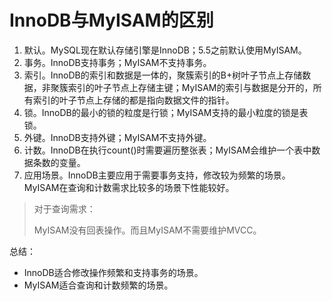 # InnoDB与MyISAM的区别

1. 默认。MySQL现在默认存储引擎是InnoDB；5.5之前默认使用MyISAM。
2. 事务。InnoDB支持事务；MyISAM不支持事务。
3. 索引。InnoDB的索引和数据是一体的，聚簇索引的B+树叶子节点上存储数据，非聚簇索引的叶子节点上存储主键；MyISAM的索引与数据是分开的，所有索引的叶子节点上存储的都是指向数据文件的指针。
4. 锁。InnoDB的最小的锁的粒度是行锁；MyISAM支持的最小粒度的锁是表锁。
5. 外键。InnoDB支持外键；MyISAM不支持外键。
6. 计数。InnoDB在执行count()时需要遍历整张表；MyISAM会维护一个表中数据条数的变量。
7. 应用场景。InnoDB主要应用于需要事务支持，修改较为频繁的场景。MyISAM在查询和计数需求比较多的场景下性能较好。

> 对于查询需求：
>
> MyISAM没有回表操作。而且MyISAM不需要维护MVCC。

总结：

- InnoDB适合修改操作频繁和支持事务的场景。
- MyISAM适合查询和计数频繁的场景。